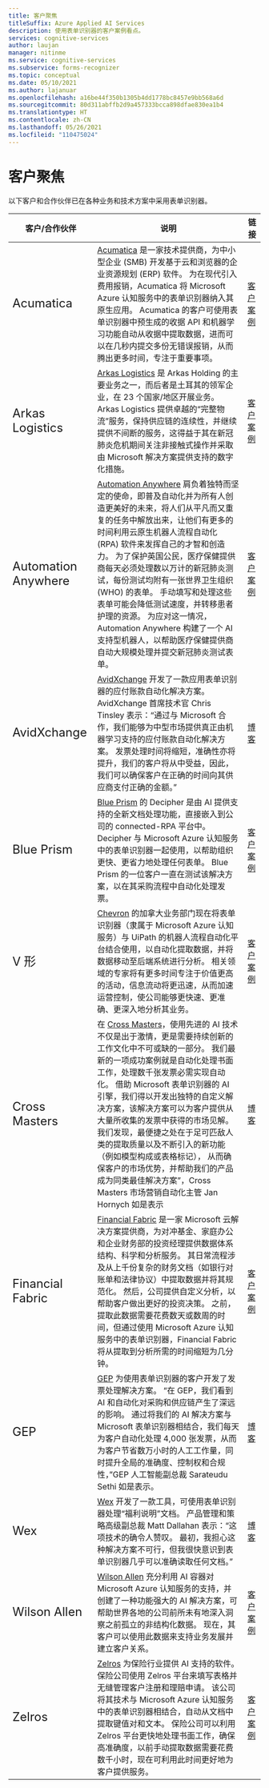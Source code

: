 ```yaml
---
title: 客户聚焦
titleSuffix: Azure Applied AI Services
description: 使用表单识别器的客户案例看点。
services: cognitive-services
author: laujan
manager: nitinme
ms.service: cognitive-services
ms.subservice: forms-recognizer
ms.topic: conceptual
ms.date: 05/10/2021
ms.author: lajanuar
ms.openlocfilehash: a16be44f350b1305b4dd1778bc8457e9bb568a6d
ms.sourcegitcommit: 80d311abffb2d9a457333bcca898dfae830ea1b4
ms.translationtype: HT
ms.contentlocale: zh-CN
ms.lasthandoff: 05/26/2021
ms.locfileid: "110475024"
---
```

# <a name="customer-spotlight"></a>客户聚焦

以下客户和合作伙伴已在各种业务和技术方案中采用表单识别器。

| 客户/合作伙伴 | 说明 | 链接 |
|---------|-------------|----------------------|
| <font size=5>Acumatica</font>| [Acumatica](https://www.acumatica.com/) 是一家技术提供商，为中小型企业 (SMB) 开发基于云和浏览器的企业资源规划 (ERP) 软件。 为在现代引入费用报销，Acumatica 将 Microsoft Azure 认知服务中的表单识别器纳入其原生应用。 Acumatica 的客户可使用表单识别器中预生成的收据 API 和机器学习功能自动从收据中提取数据，进而可以在几秒内提交多份无错误报销，从而腾出更多时间，专注于重要事项。 | [客户案例](https://customers.microsoft.com/story/762684-acumatica-partner-professional-services-azure) |
|<font size=5>Arkas Logistics</font> | [Arkas Logistics](http://www.arkaslojistik.com.tr/) 是 Arkas Holding 的主要业务之一，而后者是土耳其的领军企业，在 23 个国家/地区开展业务。 Arkas Logistics 提供卓越的“完整物流”服务，保持供应链的连续性，并继续提供不间断的服务，这得益于其在新冠肺炎危机期间关注非接触式操作并采取由 Microsoft 解决方案提供支持的数字化措施。 | [客户案例](https://customers.microsoft.com/story/842149-arkas-logistics-transportation-azure-en-turkey ) |
|<font size=5>Automation Anywhere</font>| [Automation Anywhere](https://www.automationanywhere.com/) 肩负着独特而坚定的使命，即普及自动化并为所有人创造更美好的未来，将人们从平凡而又重复的任务中解放出来，让他们有更多的时间利用云原生机器人流程自动化 (RPA) 软件来发挥自己的才智和创造力。 为了保护英国公民，医疗保健提供商每天必须处理数以万计的新冠肺炎测试，每份测试均附有一张世界卫生组织 (WHO) 的表单。 手动填写和处理这些表单可能会降低测试速度，并转移患者护理的资源。 为应对这一情况，Automation Anywhere 构建了一个 AI 支持型机器人，以帮助医疗保健提供商自动大规模处理并提交新冠肺炎测试表单。 | [客户案例](https://customers.microsoft.com/story/811346-automation-anywhere-partner-professional-services-azure-cognitive-services) |
|<font size=5>AvidXchange</font>| [AvidXchange](https://www.avidxchange.com/) 开发了一款应用表单识别器的应付账款自动化解决方案。 AvidXchange 首席技术官 Chris Tinsley 表示：“通过与 Microsoft 合作，我们能够为中型市场提供真正由机器学习支持的应付账款自动化解决方案。 发票处理时间将缩短，准确性亦将提升，我们的客户将从中受益，因此，我们可以确保客户在正确的时间向其供应商支付正确的金额。” | [博客](https://techcommunity.microsoft.com/t5/azure-ai/form-recognizer-now-reads-more-languages-processes-ids-and/ba-p/2179428)|
|<font size=5>Blue Prism</font>| [Blue Prism](https://www.blueprism.com/) 的 Decipher 是由 AI 提供支持的全新文档处理功能，直接嵌入到公司的 connected-RPA 平台中。 Decipher 与 Microsoft Azure 认知服务中的表单识别器一起使用，以帮助组织更快、更省力地处理任何表单。 Blue Prism 的一位客户一直在测试该解决方案，以在其采购流程中自动化处理发票。 | [客户案例](https://customers.microsoft.com/story/737482-blue-prism-partner-professional-services-azure) |
|<font size=5>V 形</font>| [Chevron](https://www.chevron.com//) 的加拿大业务部门现在将表单识别器（隶属于 Microsoft Azure 认知服务）与 UiPath 的机器人流程自动化平台结合使用，以自动化提取数据，并将数据移动至后端系统进行分析。 相关领域的专家将有更多时间专注于价值更高的活动，信息流动将更迅速，从而加速运营控制，使公司能够更快速、更准确、更深入地分析其业务。 | [客户案例](https://customers.microsoft.com/story/chevron-mining-oil-gas-azure-cognitive-services)|
|<font size=5>Cross Masters</font>|在 [Cross Masters](https://crossmasters.com/)，使用先进的 AI 技术不仅是出于激情，更是需要持续创新的工作文化中不可或缺的一部分。 我们最新的一项成功案例就是自动化处理书面工作，处理数千张发票必需实现自动化。 借助 Microsoft 表单识别器的 AI 引擎，我们得以开发出独特的自定义解决方案，该解决方案可以为客户提供从大量所收集的发票中获得的市场见解。 我们发现，最便捷之处在于足可匹敌人类的提取质量以及不断引入的新功能（例如模型构成或表格标记）， 从而确保客户的市场优势，并帮助我们的产品成为同类最佳解决方案”，Cross Masters 市场营销自动化主管 Jan Hornych 如是表示 | [博客](https://techcommunity.microsoft.com/t5/azure-ai/form-recognizer-now-reads-more-languages-processes-ids-and/ba-p/2179428)|
|<font size=5>Financial Fabric</font>| [Financial Fabric](https://www.financialfabric.com//) 是一家 Microsoft 云解决方案提供商，为对冲基金、家庭办公和企业财务部的投资经理提供数据体系结构、科学和分析服务。 其日常流程涉及从上千份复杂的财务文档（如银行对账单和法律协议）中提取数据并将其规范化。 然后，公司提供自定义分析，以帮助客户做出更好的投资决策。 之前，提取此数据需要花费数天或数周的时间，但通过使用 Microsoft Azure 认知服务中的表单识别器，Financial Fabric 将从提取到分析所需的时间缩短为几分钟。 | [客户案例](https://customers.microsoft.com/story/financial-fabric-banking-capital-markets-azure)|
|<font size=5>GEP</font>| [GEP](https://www.gep.com/) 为使用表单识别器的客户开发了发票处理解决方案。 “在 GEP，我们看到 AI 和自动化对采购和供应链产生了深远的影响。 通过将我们的 AI 解决方案与 Microsoft 表单识别器相结合，我们每天为客户自动化处理 4,000 张发票，从而为客户节省数万小时的人工工作量，同时提升全局的准确度、控制权和合规性，”GEP 人工智能副总裁 Sarateudu Sethi 如是表示。 | [博客](https://techcommunity.microsoft.com/t5/azure-ai/form-recognizer-now-reads-more-languages-processes-ids-and/ba-p/2179428)|
|<font size=5>Wex</font>| [Wex](https://www.wexinc.com/) 开发了一款工具，可使用表单识别器处理“福利说明”文档。 产品管理和策略高级副总裁 Matt Dallahan 表示：“这项技术的确令人赞叹。 最初，我担心这种解决方案不可行，但我很快意识到表单识别器几乎可以准确读取任何文档。” | [博客](https://techcommunity.microsoft.com/t5/azure-ai/form-recognizer-now-reads-more-languages-processes-ids-and/ba-p/2179428)|
|<font size=5>Wilson Allen</font> | [Wilson Allen](https://wilsonallen.com/) 充分利用 AI 容器对 Microsoft Azure 认知服务的支持，并创建了一种功能强大的 AI 解决方案，可帮助世界各地的公司前所未有地深入洞察之前孤立的非结构化数据。 现在，其客户可以使用此数据来支持业务发展并建立客户关系。 | [客户案例](https://customers.microsoft.com/story/814361-wilson-allen-partner-professional-services-azure)|
|<font size=5>Zelros</font>| [Zelros](http://www.zelros.com/) 为保险行业提供 AI 支持的软件。 保险公司使用 Zelros 平台来填写表格并无缝管理客户注册和理赔申请。 该公司将其技术与 Microsoft Azure 认知服务中的表单识别器相结合，自动从文档中提取键值对和文本。 保险公司可以利用 Zelros 平台更快地处理书面工作，确保高准确度，以前手动提取数据需要花费数千小时，现在可利用此时间更好地为客户提供服务。 | [客户案例](https://customers.microsoft.com/story/816397-zelros-insurance-azure)|